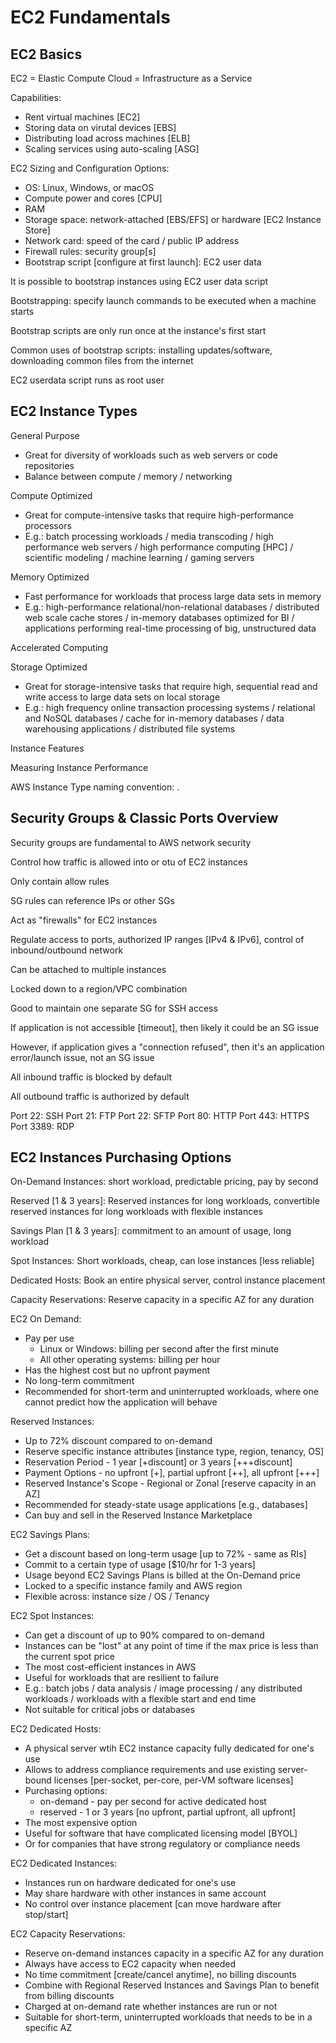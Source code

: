 # EC2 Fundamentals # 

## EC2 Basics ## 

EC2 = Elastic Compute Cloud = Infrastructure as a Service 

Capabilities: 
* Rent virtual machines [EC2] 
* Storing data on virutal devices [EBS] 
* Distributing load across machines [ELB] 
* Scaling services using auto-scaling [ASG] 

EC2 Sizing and Configuration Options: 
* OS: Linux, Windows, or macOS 
* Compute power and cores [CPU] 
* RAM 
* Storage space: network-attached [EBS/EFS] or hardware [EC2 Instance Store] 
* Network card: speed of the card / public IP address 
* Firewall rules: security group[s] 
* Bootstrap script [configure at first launch]: EC2 user data 

It is possible to bootstrap instances using EC2 user data script 

Bootstrapping: specify launch commands to be executed when a machine starts 

Bootstrap scripts are only run once at the instance's first start 

Common uses of bootstrap scripts: installing updates/software, downloading common files from the internet 

EC2 userdata script runs as root user 

## EC2 Instance Types ## 

General Purpose 
* Great for diversity of workloads such as web servers or code repositories 
* Balance between compute / memory / networking 

Compute Optimized 
* Great for compute-intensive tasks that require high-performance processors 
* E.g.: batch processing workloads / media transcoding / high performance web servers / high performance computing [HPC] / scientific modeling / machine learning / gaming servers 

Memory Optimized 
* Fast performance for workloads that process large data sets in memory 
* E.g.: high-performance relational/non-relational databases / distributed web scale cache stores / in-memory databases optimized for BI / applications performing real-time processing of big, unstructured data 

Accelerated Computing 

Storage Optimized 
* Great for storage-intensive tasks that require high, sequential read and write access to large data sets on local storage 
* E.g.: high frequency online transaction processing systems / relational and NoSQL databases / cache for in-memory databases / data warehousing applications / distributed file systems 

Instance Features 

Measuring Instance Performance 

AWS Instance Type naming convention: <instance class><generation>.<size within instance class> 

## Security Groups & Classic Ports Overview ## 

Security groups are fundamental to AWS network security 

Control how traffic is allowed into or otu of EC2 instances 

Only contain allow rules 

SG rules can reference IPs or other SGs 

Act as "firewalls" for EC2 instances 

Regulate access to ports, authorized IP ranges [IPv4 & IPv6], control of inbound/outbound network 

Can be attached to multiple instances 

Locked down to a region/VPC combination 

Good to maintain one separate SG for SSH access 

If application is not accessible [timeout], then likely it could be an SG issue 

However, if application gives a "connection refused", then it's an application error/launch issue, not an SG issue 

All inbound traffic is blocked by default 

All outbound traffic is authorized by default 

Port 22: SSH 
Port 21: FTP 
Port 22: SFTP 
Port 80: HTTP 
Port 443: HTTPS 
Port 3389: RDP 

## EC2 Instances Purchasing Options ## 

On-Demand Instances: short workload, predictable pricing, pay by second 

Reserved [1 & 3 years]: Reserved instances for long workloads, convertible reserved instances for long workloads with flexible instances 

Savings Plan [1 & 3 years]: commitment to an amount of usage, long workload 

Spot Instances: Short workloads, cheap, can lose instances [less reliable] 

Dedicated Hosts: Book an entire physical server, control instance placement 

Capacity Reservations: Reserve capacity in a specific AZ for any duration 

EC2 On Demand: 
* Pay per use 
    * Linux or Windows: billing per second after the first minute 
    * All other operating systems: billing per hour 
* Has the highest cost but no upfront payment 
* No long-term commitment 
* Recommended for short-term and uninterrupted workloads, where one cannot predict how the application will behave 

Reserved Instances: 
* Up to 72% discount compared to on-demand 
* Reserve specific instance attributes [instance type, region, tenancy, OS] 
* Reservation Period - 1 year [+discount] or 3 years [+++discount] 
* Payment Options - no upfront [+], partial upfront [++], all upfront [+++] 
* Reserved Instance's Scope - Regional or Zonal [reserve capacity in an AZ] 
* Recommended for steady-state usage applications [e.g., databases] 
* Can buy and sell in the Reserved Instance Marketplace 

EC2 Savings Plans: 
* Get a discount based on long-term usage [up to 72% - same as RIs] 
* Commit to a certain type of usage [$10/hr for 1-3 years] 
* Usage beyond EC2 Savings Plans is billed at the On-Demand price 
* Locked to a specific instance family and AWS region 
* Flexible across: instance size / OS / Tenancy 

EC2 Spot Instances: 
* Can get a discount of up to 90% compared to on-demand 
* Instances can be "lost" at any point of time if the max price is less than the current spot price 
* The most cost-efficient instances in AWS 
* Useful for workloads that are resilient to failure 
* E.g.: batch jobs / data analysis / image processing / any distributed workloads / workloads with a flexible start and end time 
* Not suitable for critical jobs or databases 

EC2 Dedicated Hosts: 
* A physical server wtih EC2 instance capacity fully dedicated for one's use 
* Allows to address compliance requirements and use existing server-bound licenses [per-socket, per-core, per-VM software licenses] 
* Purchasing options: 
    * on-demand - pay per second for active dedicated host 
    * reserved - 1 or 3 years [no upfront, partial upfront, all upfront] 
* The most expensive option 
* Useful for software that have complicated licensing model [BYOL] 
* Or for companies that have strong regulatory or compliance needs 

EC2 Dedicated Instances: 
* Instances run on hardware dedicated for one's use 
* May share hardware with other instances in same account 
* No control over instance placement [can move hardware after stop/start] 

EC2 Capacity Reservations: 
* Reserve on-demand instances capacity in a specific AZ for any duration 
* Always have access to EC2 capacity when needed 
* No time commitment [create/cancel anytime], no billing discounts 
* Combine with Regional Reserved Instances and Savings Plan to benefit from billing discounts 
* Charged at on-demand rate whether instances are run or not 
* Suitable for short-term, uninterrupted workloads that needs to be in a specific AZ 